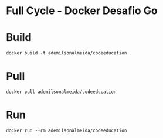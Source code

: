 # Full Cycle - Docker Desafio Go

# Build
```
docker build -t ademilsonalmeida/codeeducation .
```

# Pull
```
docker pull ademilsonalmeida/codeeducation
```

# Run
```
docker run --rm ademilsonalmeida/codeeducation
```
